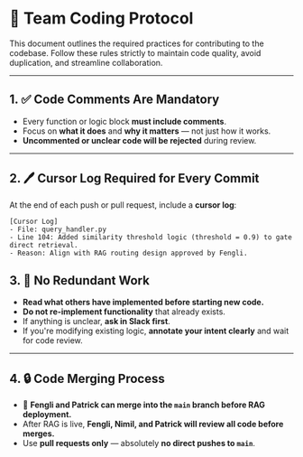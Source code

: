 
# 🔧 Team Coding Protocol

This document outlines the required practices for contributing to the codebase. Follow these rules strictly to maintain code quality, avoid duplication, and streamline collaboration.

---

## 1. ✅ Code Comments Are Mandatory

- Every function or logic block **must include comments**.
- Focus on **what it does** and **why it matters** — not just how it works.
- **Uncommented or unclear code will be rejected** during review.

---

## 2. 🖊️ Cursor Log Required for Every Commit

At the end of each push or pull request, include a **cursor log**:

```plaintext
[Cursor Log]
- File: query_handler.py
- Line 104: Added similarity threshold logic (threshold = 0.9) to gate direct retrieval.
- Reason: Align with RAG routing design approved by Fengli.
```

## 3. 🚫 No Redundant Work

- **Read what others have implemented before starting new code.**
- **Do not re-implement functionality** that already exists.
- If anything is unclear, **ask in Slack first**.
- If you're modifying existing logic, **annotate your intent clearly** and wait for code review.

---

## 4. 🔒 Code Merging Process

- 🔐 **Fengli and Patrick can merge into the `main` branch before RAG deployment.**
- After RAG is live, **Fengli, Nimil, and Patrick will review all code before merges.**
- Use **pull requests only** — absolutely **no direct pushes to `main`**.
